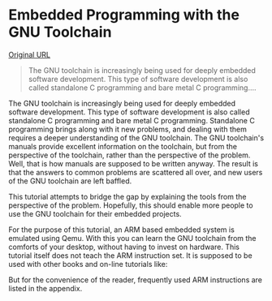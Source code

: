 # Embedded Programming with the GNU Toolchain

[Original URL](http://www.bravegnu.org/gnu-eprog/)

> The GNU toolchain is increasingly being used for deeply embedded software development. This type of software development is also called standalone C programming and bare metal C programming....

The GNU toolchain is increasingly being used for deeply embedded software development. This type of software development is also called standalone C programming and bare metal C programming. Standalone C programming brings along with it new problems, and dealing with them requires a deeper understanding of the GNU toolchain. The GNU toolchain's manuals provide excellent information on the toolchain, but from the perspective of the toolchain, rather than the perspective of the problem. Well, that is how manuals are supposed to be written anyway. The result is that the answers to common problems are scattered all over, and new users of the GNU toolchain are left baffled.

This tutorial attempts to bridge the gap by explaining the tools from the perspective of the problem. Hopefully, this should enable more people to use the GNU toolchain for their embedded projects.

For the purpose of this tutorial, an ARM based embedded system is emulated using Qemu. With this you can learn the GNU toolchain from the comforts of your desktop, without having to invest on hardware. This tutorial itself does not teach the ARM instruction set. It is supposed to be used with other books and on-line tutorials like:

But for the convenience of the reader, frequently used ARM instructions are listed in the appendix.
